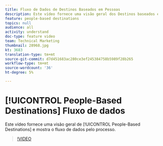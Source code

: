 ```yaml
---
title: Fluxo de Dados de Destinos Baseados em Pessoas
description: Este vídeo fornece uma visão geral dos Destinos baseados em pessoas e mostra o fluxo de dados pelo processo.
feature: people-based destinations
topics: null
audience: all
activity: understand
doc-type: feature video
team: Technical Marketing
thumbnail: 28968.jpg
kt: 3683
translation-type: tm+mt
source-git-commit: d7d451683ac280ce3ef245384758b5989f28b265
workflow-type: tm+mt
source-wordcount: '36'
ht-degree: 5%

---
```



# [!UICONTROL People-Based Destinations] Fluxo de dados

Este vídeo fornece uma visão geral de [!UICONTROL People-Based Destinations] e mostra o fluxo de dados pelo processo.

>[!VIDEO](https://video.tv.adobe.com/v/28968/?quality=12)
